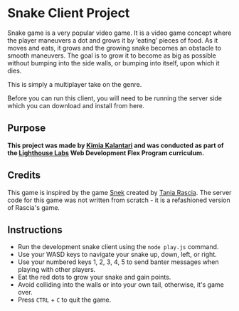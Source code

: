 # Snake Client Project

Snake game is a very popular video game. It is a video game concept where the player maneuvers a dot and grows it by ‘eating’ pieces of food. As it moves and eats, it grows and the growing snake becomes an obstacle to smooth maneuvers. The goal is to grow it to become as big as possible without bumping into the side walls, or bumping into itself, upon which it dies.

This is simply a multiplayer take on the genre.

Before you can run this client, you will need to be running the server side which you can download and install from here. 

## Purpose

**This project was made by [Kimia Kalantari](https://github.com/kimiakalantari) and was conducted as part of the [Lighthouse Labs](https://github.com/lighthouse-labs) Web Development Flex Program curriculum.**


## Credits

This game is inspired by the game [Snek](https://store.steampowered.com/app/765590/Coop_SNEK_Online/) created by [Tania Rascia](https://www.taniarascia.com/). The server code for this game was not written from scratch - it is a refashioned version of Rascia's game.


## Instructions

- Run the development snake client using the `node play.js` command.
- Use your WASD keys to navigate your snake up, down, left, or right.
- Use your numbered keys 1, 2, 3, 4, 5 to send banter messages when playing with other players. 
- Eat the red dots to grow your snake and gain points. 
- Avoid colliding into the walls or into your own tail, otherwise, it's game over. 
- Press `CTRL` + `C` to quit the game.